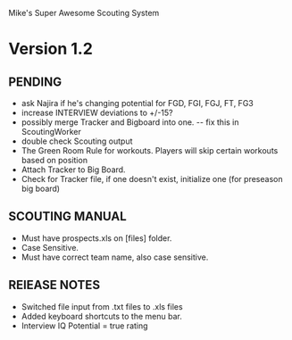 Mike's Super Awesome Scouting System

Version 1.2
========

PENDING
--
+ ask Najira if he's changing potential for FGD, FGI, FGJ, FT, FG3
+ increase INTERVIEW deviations to +/-15? 
+ possibly merge Tracker and Bigboard into one. -- fix this in ScoutingWorker
+ double check Scouting output
+ The Green Room Rule for workouts. Players will skip certain workouts based on position 
+ Attach Tracker to Big Board. 
+ Check for Tracker file, if one doesn't exist, initialize one (for preseason big board)


SCOUTING MANUAL 
--
+ Must have prospects.xls on [files] folder.
+ Case Sensitive.
+ Must have correct team name, also case sensitive.


RElEASE NOTES
--
+ Switched file input from .txt files to .xls files
+ Added keyboard shortcuts to the menu bar.
+ Interview IQ Potential = true rating